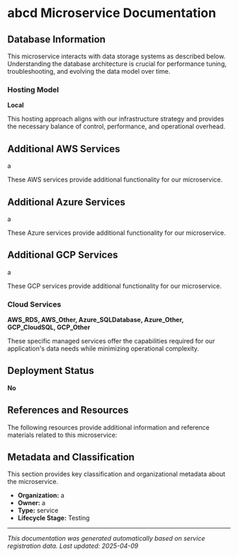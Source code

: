 # abcd Microservice Documentation

## Database Information

This microservice interacts with data storage systems as described below. Understanding the database architecture is crucial for performance tuning, troubleshooting, and evolving the data model over time.

### Hosting Model

**Local**

This hosting approach aligns with our infrastructure strategy and provides the necessary balance of control, performance, and operational overhead.

## Additional AWS Services

a

These AWS services provide additional functionality for our microservice.

## Additional Azure Services

a

These Azure services provide additional functionality for our microservice.

## Additional GCP Services

a

These GCP services provide additional functionality for our microservice.

### Cloud Services

**AWS_RDS, AWS_Other, Azure_SQLDatabase, Azure_Other, GCP_CloudSQL, GCP_Other**

These specific managed services offer the capabilities required for our application's data needs while minimizing operational complexity.

## Deployment Status

**No**

## References and Resources

The following resources provide additional information and reference materials related to this microservice:

## Metadata and Classification

This section provides key classification and organizational metadata about the microservice.

- **Organization:** a
- **Owner:** a
- **Type:** service
- **Lifecycle Stage:** Testing
---

*This documentation was generated automatically based on service registration data. Last updated: 2025-04-09*

